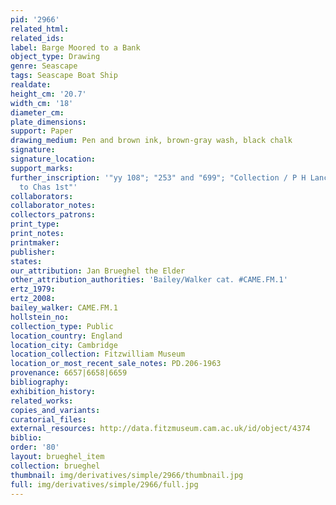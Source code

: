 ```yaml
---
pid: '2966'
related_html: 
related_ids: 
label: Barge Moored to a Bank
object_type: Drawing
genre: Seascape
tags: Seascape Boat Ship
realdate: 
height_cm: '20.7'
width_cm: '18'
diameter_cm: 
plate_dimensions: 
support: Paper
drawing_medium: Pen and brown ink, brown-gray wash, black chalk
signature: 
signature_location: 
support_marks: 
further_inscription: '"yy 108"; "253" and "699"; "Collection / P H Lancrinck / Page
  to Chas 1st"'
collaborators: 
collaborator_notes: 
collectors_patrons: 
print_type: 
print_notes: 
printmaker: 
publisher: 
states: 
our_attribution: Jan Brueghel the Elder
other_attribution_authorities: 'Bailey/Walker cat. #CAME.FM.1'
ertz_1979: 
ertz_2008: 
bailey_walker: CAME.FM.1
hollstein_no: 
collection_type: Public
location_country: England
location_city: Cambridge
location_collection: Fitzwilliam Museum
location_or_most_recent_sale_notes: PD.206-1963
provenance: 6657|6658|6659
bibliography: 
exhibition_history: 
related_works: 
copies_and_variants: 
curatorial_files: 
external_resources: http://data.fitzmuseum.cam.ac.uk/id/object/4374
biblio: 
order: '80'
layout: brueghel_item
collection: brueghel
thumbnail: img/derivatives/simple/2966/thumbnail.jpg
full: img/derivatives/simple/2966/full.jpg
---
```

